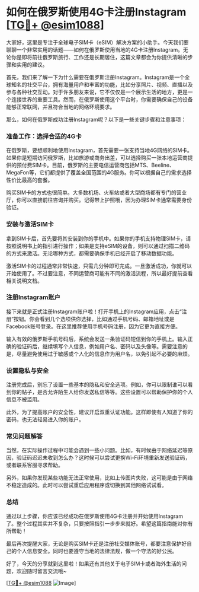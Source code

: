 # 如何在俄罗斯使用4G卡注册Instagram [[TG💪+ @esim1088](https://t.me/s/esim1088)]

大家好，这里是专注于全球电子SIM卡（eSIM）解决方案的小助手。今天我们要聊聊一个非常实用的话题——如何在俄罗斯使用当地的4G卡注册Instagram。无论你是即将前往俄罗斯旅行、工作还是长期居住，这篇文章都会为你提供清晰的步骤和实用的建议。

首先，我们来了解一下为什么需要在俄罗斯注册Instagram。Instagram是一个全球知名的社交平台，拥有海量用户和丰富的功能，比如分享照片、视频、直播以及参与各种社交互动。对于许多朋友来说，它不仅仅是一个展示生活的地方，更是一个连接世界的重要工具。然而，在俄罗斯使用这个平台时，你需要确保自己的设备能够正常联网，并且符合当地的网络环境要求。

那么，如何在俄罗斯成功注册Instagram呢？以下是一些关键步骤和注意事项：

### 准备工作：选择合适的4G卡

在俄罗斯，要想顺利地使用Instagram，首先需要一张支持当地4G网络的SIM卡。如果你是短期访问俄罗斯，比如旅游或商务出差，可以选择购买一张本地运营商提供的预付费SIM卡。目前，俄罗斯的主要电信运营商包括MTS、Beeline、MegaFon等，它们都提供了覆盖全国范围的4G服务。你可以根据自己的需求选择性价比最高的套餐。

购买SIM卡的方式也很简单。大多数机场、火车站或者大型商场都有专门的营业厅，你可以直接前往咨询并购买。记得带上护照哦，因为办理SIM卡通常需要身份验证。

### 安装与激活SIM卡

拿到SIM卡后，首先要将其安装到你的手机中。如果你的手机支持物理SIM卡，请按照说明书上的指引进行操作；如果是支持eSIM的设备，则可以通过扫描二维码的方式来激活。无论哪种方式，都需要确保手机已经开启了移动数据功能。

激活SIM卡的过程通常非常快速，只需几分钟即可完成。一旦激活成功，你就可以开始使用了。不过要注意，不同运营商可能有不同的激活流程，所以最好提前查看相关说明文档。

### 注册Instagram账户

接下来就是正式注册Instagram账户啦！打开手机上的Instagram应用，点击“注册”按钮。你会看到几个选项供你选择，比如通过手机号码、邮箱地址或是Facebook账号登录。在这里推荐使用手机号码注册，因为它更为直接方便。

输入有效的俄罗斯手机号码后，系统会发送一条验证码短信到你的手机上。输入正确的验证码后，继续填写个人信息，例如用户名、密码以及头像等。需要注意的是，尽量避免使用过于敏感或个人化的信息作为用户名，以免引起不必要的麻烦。

### 设置隐私与安全

注册完成后，别忘了设置一些基本的隐私和安全选项。例如，你可以限制谁可以看到你的帖子，是否允许陌生人给你发送私信等等。这些设置可以帮助保护你的个人信息不被滥用。

此外，为了提高账户的安全性，建议开启双重认证功能。这样即使有人知道了你的密码，也无法轻易进入你的账户。

### 常见问题解答

当然，在实际操作过程中可能会遇到一些小问题。比如，有时候由于网络延迟等原因，验证码迟迟未收到怎么办？这时候可以尝试更换Wi-Fi环境重新发送验证码，或者联系客服寻求帮助。

另外，如果你发现某些功能无法正常使用，比如上传图片失败，这可能是由于网络不稳定造成的。此时可以尝试重启应用程序或切换到其他网络试试看。

### 总结

通过以上步骤，你应该已经成功在俄罗斯使用4G卡注册并开始使用Instagram了。整个过程其实并不复杂，只要按照指引一步步来就好。希望这篇指南能对你有所帮助！

最后再次提醒大家，无论是购买SIM卡还是注册社交媒体账号，都要注意保护好自己的个人信息安全。同时也要遵守当地的法律法规，做一个守法的好公民。

好了，今天的分享就到这里啦！如果还有其他关于电子SIM卡或者海外生活的问题，欢迎随时留言交流哦~ 

[[TG💪+ @esim1088](https://t.me/s/esim1088) ![Image](https://i.postimg.cc/4NQfJmqS/Snipaste-2025-05-13-00-14-12.png)]